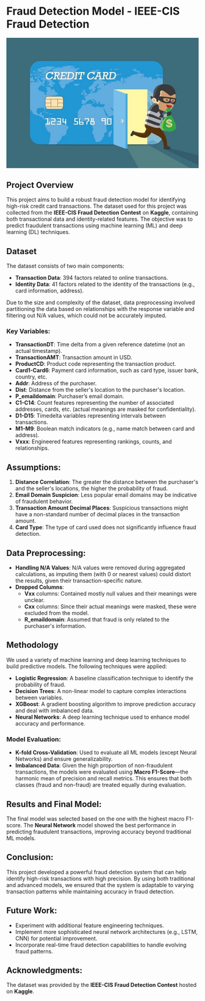 # Fraud Detection Model - IEEE-CIS Fraud Detection
![Fraud Detection Image](img/credit_fraud.jpeg)

## Project Overview
This project aims to build a robust fraud detection model for identifying high-risk credit card transactions. The dataset used for this project was collected from the **IEEE-CIS Fraud Detection Contest** on **Kaggle**, containing both transactional data and identity-related features. The objective was to predict fraudulent transactions using machine learning (ML) and deep learning (DL) techniques.

## Dataset
The dataset consists of two main components:
- **Transaction Data**: 394 factors related to online transactions.
- **Identity Data**: 41 factors related to the identity of the transactions (e.g., card information, address).

Due to the size and complexity of the dataset, data preprocessing involved partitioning the data based on relationships with the response variable and filtering out N/A values, which could not be accurately imputed.

### Key Variables:
- **TransactionDT**: Time delta from a given reference datetime (not an actual timestamp).
- **TransactionAMT**: Transaction amount in USD.
- **ProductCD**: Product code representing the transaction product.
- **Card1-Card6**: Payment card information, such as card type, issuer bank, country, etc.
- **Addr**: Address of the purchaser.
- **Dist**: Distance from the seller's location to the purchaser's location.
- **P_emaildomain**: Purchaser’s email domain.
- **C1-C14**: Count features representing the number of associated addresses, cards, etc. (actual meanings are masked for confidentiality).
- **D1-D15**: Timedelta variables representing intervals between transactions.
- **M1-M9**: Boolean match indicators (e.g., name match between card and address).
- **Vxxx**: Engineered features representing rankings, counts, and relationships.

## Assumptions:
1. **Distance Correlation**: The greater the distance between the purchaser's and the seller's locations, the higher the probability of fraud.
2. **Email Domain Suspicion**: Less popular email domains may be indicative of fraudulent behavior.
3. **Transaction Amount Decimal Places**: Suspicious transactions might have a non-standard number of decimal places in the transaction amount.
4. **Card Type**: The type of card used does not significantly influence fraud detection.

## Data Preprocessing:
- **Handling N/A Values**: N/A values were removed during aggregated calculations, as imputing them (with 0 or nearest values) could distort the results, given their transaction-specific nature.
- **Dropped Columns**: 
  - **Vxx** columns: Contained mostly null values and their meanings were unclear.
  - **Cxx** columns: Since their actual meanings were masked, these were excluded from the model.
  - **R_emaildomain**: Assumed that fraud is only related to the purchaser's information.
  
## Methodology
We used a variety of machine learning and deep learning techniques to build predictive models. The following techniques were applied:

- **Logistic Regression**: A baseline classification technique to identify the probability of fraud.
- **Decision Trees**: A non-linear model to capture complex interactions between variables.
- **XGBoost**: A gradient boosting algorithm to improve prediction accuracy and deal with imbalanced data.
- **Neural Networks**: A deep learning technique used to enhance model accuracy and performance.
  
### Model Evaluation:
- **K-fold Cross-Validation**: Used to evaluate all ML models (except Neural Networks) and ensure generalizability.
- **Imbalanced Data**: Given the high proportion of non-fraudulent transactions, the models were evaluated using **Macro F1-Score**—the harmonic mean of precision and recall metrics. This ensures that both classes (fraud and non-fraud) are treated equally during evaluation.

## Results and Final Model:
The final model was selected based on the one with the highest macro F1-score. The **Neural Network** model showed the best performance in predicting fraudulent transactions, improving accuracy beyond traditional ML models.

## Conclusion:
This project developed a powerful fraud detection system that can help identify high-risk transactions with high precision. By using both traditional and advanced models, we ensured that the system is adaptable to varying transaction patterns while maintaining accuracy in fraud detection.

## Future Work:
- Experiment with additional feature engineering techniques.
- Implement more sophisticated neural network architectures (e.g., LSTM, CNN) for potential improvement.
- Incorporate real-time fraud detection capabilities to handle evolving fraud patterns.

## Acknowledgments:
The dataset was provided by the **IEEE-CIS Fraud Detection Contest** hosted on **Kaggle**.
